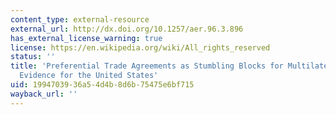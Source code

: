 ```yaml
---
content_type: external-resource
external_url: http://dx.doi.org/10.1257/aer.96.3.896
has_external_license_warning: true
license: https://en.wikipedia.org/wiki/All_rights_reserved
status: ''
title: 'Preferential Trade Agreements as Stumbling Blocks for Multilateral Trade Liberalization:
  Evidence for the United States'
uid: 19947039-36a5-4d4b-8d6b-75475e6bf715
wayback_url: ''
---
```

